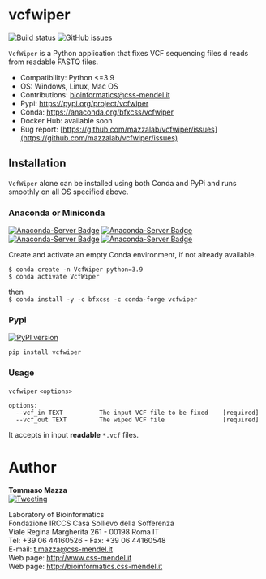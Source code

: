# vcfwiper
[![Build status](https://ci.appveyor.com/api/projects/status/y09medho67x2nrgn?svg=true)](https://ci.appveyor.com/project/mazzalab/fastqwiper)
[![GitHub issues](https://img.shields.io/github/issues-raw/mazzalab/vcfwiper)](https://github.com/mazzalab/fastqwiper/issues)

`VcfWiper` is a Python application that fixes VCF sequencing files
d reads from readable FASTQ files. 

* Compatibility: Python <=3.9
* OS: Windows, Linux, Mac OS
* Contributions: [bioinformatics@css-mendel.it](bioinformatics@css-mendel.it)
* Pypi: https://pypi.org/project/vcfwiper
* Conda: https://anaconda.org/bfxcss/vcfwiper
* Docker Hub: available soon
* Bug report: [https://github.com/mazzalab/vcfwiper/issues](https://github.com/mazzalab/vcfwiper/issues)


## Installation
`VcfWiper` alone can be installed using both Conda and PyPi and runs smoothly on all OS specified above.

### Anaconda or Miniconda
[![Anaconda-Server Badge](https://anaconda.org/bfxcss/fastqwiper/badges/version.svg)](https://anaconda.org/bfxcss/fastqwiper) [![Anaconda-Server Badge](https://anaconda.org/bfxcss/fastqwiper/badges/latest_release_date.svg)](https://anaconda.org/bfxcss/fastqwiper) [![Anaconda-Server Badge](https://anaconda.org/bfxcss/fastqwiper/badges/platforms.svg)](https://anaconda.org/bfxcss/fastqwiper) [![Anaconda-Server Badge](https://anaconda.org/bfxcss/vcfwiper/badges/downloads.svg)](https://anaconda.org/bfxcss/vcfwiper)

Create and activate an empty Conda environment, if not already available.<br/>
```
$ conda create -n VcfWiper python=3.9
$ conda activate VcfWiper
```

then<br/>
`$ conda install -y -c bfxcss -c conda-forge vcfwiper`

### Pypi
[![PyPI version](https://badge.fury.io/py/vcfwiper.svg)](https://pypi.org/project/vcfwiper/)

`pip install vcfwiper`

### Usage
`vcfwiper` `<options>`
```
options:
  --vcf_in TEXT          The input VCF file to be fixed    [required]
  --vcf_out TEXT         The wiped VCF file                [required]
```
It accepts in input **readable** `*.vcf` files.

# Author
**Tommaso Mazza**  
[![Tweeting](https://img.shields.io/twitter/url/http/shields.io.svg?style=social)](https://twitter.com/irongraft)

Laboratory of Bioinformatics<br/>
Fondazione IRCCS Casa Sollievo della Sofferenza<br/>
Viale Regina Margherita 261 - 00198 Roma IT<br/>
Tel: +39 06 44160526 - Fax: +39 06 44160548<br/>
E-mail: t.mazza@css-mendel.it <br/>
Web page: http://www.css-mendel.it <br/>
Web page: http://bioinformatics.css-mendel.it <br/>